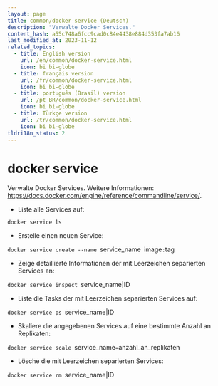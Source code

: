 ```yaml
---
layout: page
title: common/docker-service (Deutsch)
description: "Verwalte Docker Services."
content_hash: a55c748a6fcc9cad0c84e4438e884d353fa7ab16
last_modified_at: 2023-11-12
related_topics:
  - title: English version
    url: /en/common/docker-service.html
    icon: bi bi-globe
  - title: français version
    url: /fr/common/docker-service.html
    icon: bi bi-globe
  - title: português (Brasil) version
    url: /pt_BR/common/docker-service.html
    icon: bi bi-globe
  - title: Türkçe version
    url: /tr/common/docker-service.html
    icon: bi bi-globe
tldri18n_status: 2
---
```

# docker service

Verwalte Docker Services.
Weitere Informationen: <https://docs.docker.com/engine/reference/commandline/service/>.

- Liste alle Services auf:

`docker service ls`

- Erstelle einen neuen Service:

`docker service create --name `<span class="tldr-var badge badge-pill bg-dark-lm bg-white-dm text-white-lm text-dark-dm font-weight-bold">service_name</span>` `<span class="tldr-var badge badge-pill bg-dark-lm bg-white-dm text-white-lm text-dark-dm font-weight-bold">image</span>`:`<span class="tldr-var badge badge-pill bg-dark-lm bg-white-dm text-white-lm text-dark-dm font-weight-bold">tag</span>

- Zeige detaillierte Informationen der mit Leerzeichen separierten Services an:

`docker service inspect `<span class="tldr-var badge badge-pill bg-dark-lm bg-white-dm text-white-lm text-dark-dm font-weight-bold">service_name|ID</span>

- Liste die Tasks der mit Leerzeichen separierten Services auf:

`docker service ps `<span class="tldr-var badge badge-pill bg-dark-lm bg-white-dm text-white-lm text-dark-dm font-weight-bold">service_name|ID</span>

- Skaliere die angegebenen Services auf eine bestimmte Anzahl an Replikaten:

`docker service scale `<span class="tldr-var badge badge-pill bg-dark-lm bg-white-dm text-white-lm text-dark-dm font-weight-bold">service_name</span>`=`<span class="tldr-var badge badge-pill bg-dark-lm bg-white-dm text-white-lm text-dark-dm font-weight-bold">anzahl_an_replikaten</span>

- Lösche die mit Leerzeichen separierten Services:

`docker service rm `<span class="tldr-var badge badge-pill bg-dark-lm bg-white-dm text-white-lm text-dark-dm font-weight-bold">service_name|ID</span>
